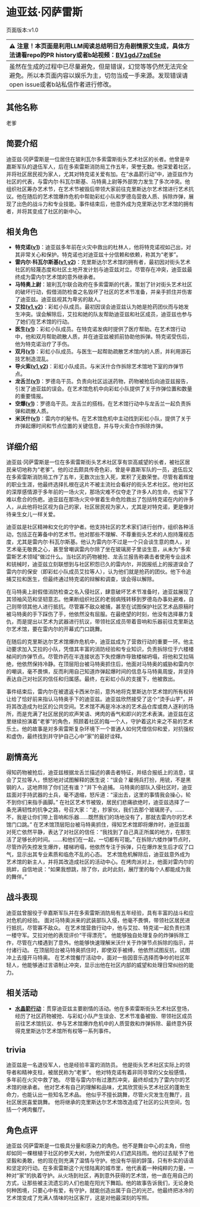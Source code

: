 # 迪亚兹·冈萨雷斯
页面版本:v1.0
 

| :warning: 注意！本页面是利用LLM阅读总结明日方舟剧情原文生成，具体方法请看repo的PR history或者b站视频：[BV1gdJ7zqESe](https://www.bilibili.com/video/BV1gdJ7zqESe/)         |
|:----------------------------|
| 虽然在生成的过程中已尽量避免，但是错误，幻觉等等仍然无法完全避免。所以本页面内容以娱乐为主，切勿当成一手来源。发现错误请open issue或者b站私信作者进行修改。|



## 其他名称
老爹
## 简要介绍
迪亚兹·冈萨雷斯是一位居住在玻利瓦尔多索雷斯街头艺术社区的长者。他曾是辛嘉斯军队的退伍军人，后在多索雷斯消防局工作五年，荣誉无数。他深爱着社区，并将社区居民视为家人，尤其对特克诺关爱有加。在“水晶箭行动”中，迪亚兹作为社区的代表，与雷内尔·科瓦尔斯基、马特奥上尉等外部势力发生了多次冲突。他组织社区筹办艺术节，在艺术节被毁后带领大家前往克里斯达尔艺术馆进行艺术抗议。他在随后的艺术馆爆炸危机中帮助彩虹小队和罗德岛营救人质、拆除炸弹，展现了出色的战斗力和专业技能。事件结束后，他意外成为克里斯达尔艺术馆的拥有者，并将其变成了社区的新中心。
## 相关角色
-   **特克诺([v1](char_4164_tecno.md))**：迪亚兹多年前在火灾中救出的杜林人，他将特克诺视如己出，对其非常关心和保护。特克诺也对迪亚兹十分信赖和依赖，称其为“老爹”。
-   **雷内尔·科瓦尔斯基([v1](extended_char_9d2b63.md),[v2](../char_v3/extended_char_9d2b63.md))**：克里斯达尔艺术馆的拥有者，最初因对街头艺术社区的轻蔑态度和社区土地开发计划与迪亚兹对立。尽管存在冲突，迪亚兹最终成为雷内尔艺术馆的意外继承者。
-   **马特奥上尉**：玻利瓦尔联合政府在多索雷斯的代表，策划了针对街头艺术社区的破坏行动，假借消防检查之名毁坏了社区的艺术节准备，并亲手抓住并伤害了迪亚兹。迪亚兹视其为卑劣的敌人。
-   **艾拉([v1](char_4123_ela.md),[v2](../char_v3/char_4123_ela.md))**：彩虹小队成员。最初因误会迪亚兹认为她是抢药团伙而与她发生冲突。误会解除后，艾拉和她的队友帮助迪亚兹和社区成员，迪亚兹也参与了她们在艺术馆的行动。
-   **医生([v1](char_4125_rdoc.md))**：彩虹小队成员。在特克诺发病时提供了医疗帮助。在艺术馆行动中，他和双月帮助疏散人质，并在迪亚兹被抓前协助他拆弹。特克诺受伤后，他为特克诺治疗了手伤。
-   **双月([v1](char_4124_iana.md))**：彩虹小队成员。与医生一起帮助疏散艺术馆内的人质，并利用源石技艺制造混乱。
-   **导火索([v1](char_4126_fuze.md),[v2](../char_v3/char_4126_fuze.md))**：彩虹小队成员。与米沃什合作拆除艺术馆地下室的炸弹节点。
-   **龙舌兰([v1](char_486_takila.md))**：罗德岛干员。负责向社区运送药物，药物被抢后向迪亚兹报告，引发了迪亚兹的误会。在艺术馆危机中向彩虹小队提供了关于炸弹位置和数量的重要情报。
-   **空爆([v1](char_282_catap.md))**：罗德岛干员。龙舌兰的搭档，在艺术馆行动中与龙舌兰一起负责拆弹和疏散人质。
-   **米沃什([v1](extended_char_mi_wo_shen.md))**：雷内尔的秘书。在艺术馆危机中主动找到彩虹小队，提供了关于炸弹起爆时间和节点位置的关键信息，并与导火索合作拆除炸弹。
## 详细介绍
迪亚兹·冈萨雷斯是一位在多索雷斯街头艺术社区享有崇高威望的长者，被社区居民亲切地称为“老爹”。他的过去颇具传奇色彩，曾是辛嘉斯军队的一员，退伍后又在多索雷斯消防局工作了五年，无数次出生入死，累积了无数荣誉。尽管有着辉煌的职业生涯，他最终选择扎根在这片不被主流社会看好的街头艺术社区。他对社区的深厚感情源于多年前的一场火灾，那场灾难不仅夺走了许多人的生命，也留下了难以愈合的伤疤。迪亚兹在那场火灾中冒着生命危险救出了包括特克诺在内的许多人，从此他将社区视为自己的家，社区居民视为家人，尤其是对特克诺，更是像对待亲生女儿一样关爱。

迪亚兹是社区精神和文化的守护者。他支持社区的艺术家们进行创作，组织各种活动，包括正在筹备中的艺术节。他对那些不理解、不尊重街头艺术的人抱持蔑视态度，尤其是雷内尔·科瓦尔斯基。他认为雷内尔不过是一个只会谈生意的商人，对艺术毫无敬畏之心，甚至曾嘲讽雷内尔除了坐在玻璃房子里谈生意，从未为“多索雷斯艺术领域”做过什么。当社区的药物被抢、龙舌兰报告称袭击者使用专业战术和铳械时，迪亚兹立刻联想到与社区积怨已久的雷内尔，并因报纸上的报道误会了雷内尔的保安（即彩虹小队成员艾拉等人），认为他们就是抢药的团伙。他下令追捕艾拉和医生，但最终通过特克诺的辩解和调查，误会得以解除。

在马特奥上尉假借消防检查之名入侵社区，肆意破坏艺术节准备时，迪亚兹展现了其领袖风范和坚韧意志。他果断组织社区的老弱病残转移到罗德岛办事处避难，自己则带领其他人进行抵抗。尽管寡不敌众被捕，甚至在试图保护社区艺术品原稿时被马特奥的手下踩伤了手，他依然没有屈服。在最绝望的时刻，他没有选择暴力复仇，而是提出以艺术为武器进行抗议，带领社区成员带着音响和乐器前往克里斯达尔艺术馆，要在雷内尔的开幕式门口跳舞。

在随后的克里斯达尔艺术馆爆炸危机中，迪亚兹成为了营救行动的重要一环。他主动要求加入艾拉的小队，凭借其丰富的消防经验和专业知识，负责拆除位于六楼楼梯间的炸弹节点。尽管炸药在半连接状态下失控爆炸导致楼梯坍塌，将他和艾拉隔绝，他依然保持冷静。在顶层阳台被马特奥抓住后，他面对马特奥的威胁和雷内尔的嘲讽，毫不畏惧，反而利用自己知道炸弹起爆时间的信息与马特奥周旋，并坚持表达自己对社区的信任和归属感。最终，在彩虹小队的支援下，他被救出。

事件结束后，雷内尔在被遣返卡西米尔前，意外地将克里斯达尔艺术馆的所有权转让给了恰好前来指认马特奥手下的迪亚兹。迪亚兹欣然接受了这个“烫手山芋”，并将其改造成为社区的公共空间。艺术馆不再是冷冰冰的艺术品仓库或商人逐利的场所，而是充满了社区居民的欢声笑语、烤肉的香气和即兴的艺术表演。迪亚兹在这里继续扮演着“老爹”的角色，照顾着社区的每一个人，守护着这片来之不易的艺术乐土。他的故事是对多索雷斯复杂环境下一个普通人如何凭借信仰和爱，对抗强权和虚伪，最终找到并守护自己心中“家”的最好诠释。
## 剧情高光
得知药物被抢后，迪亚兹根据龙舌兰描述的袭击者特征，并结合报纸上的消息，误会了艾拉等人，愤怒地对试图解释的医生说：“误会？雇佣兵打扮，用铳，不是黑钢的人，这地界除了你们还有谁？”并下令追捕。
马特奥的部队入侵社区时，迪亚兹面对手持武器的士兵，毫不退缩，怒斥道：“滚出去，这里的事情我会操心，轮不到你们来指手画脚。”
在社区艺术节被毁，居民们悲痛欲绝时，迪亚兹选择了一条充满韧性的抗争之路，号召大家：“走，抄家伙，我们去那个玻璃房子。......不，我是让你们带上音响和乐器......既然我们的场地没有了，那就去雷内尔的艺术馆门口跳。”
在艺术馆顶层阳台被马特奥抓住，得知艺术馆即将爆炸时，迪亚兹面对死亡依然平静，表达了对社区的信任：“我找到了自己真正所属的地方，在那生活了足够长的时间。......和他们在一起，一切都有可能。”
在拆除六楼炸弹节点时，尽管炸药失控发生爆炸，楼梯坍塌，他依然专注于拆弹，只在爆炸发生后才叹了口气，显示出其专业素质和临危不乱的心态。
艺术馆危机解除后，迪亚兹意外成为艺术馆的新主人，并将其改造成社区的活动中心。在烤肉派对上，他面对雷内尔的挑衅，自信地说：“如果我想跳，除了你，此时此刻，展厅里的每个人都能成为我的舞伴。”
## 战斗表现
迪亚兹曾服役于辛嘉斯军队并在多索雷斯消防局有五年经验，具有丰富的战斗和应对危机的经验。
面对马特奥派来的武装部队入侵，他毫不畏惧，带领社区居民进行抵抗，尽管寡不敌众。
在艺术馆营救行动中，他与艾拉、特克诺一起负责扫清一楼守军。艾拉对他的表现评价“干得漂亮”。
他能够独自处理复杂的炸弹拆除工作，尽管在六楼遇到了意外。他能够快速理解米沃什关于炸弹节点拆除的指示，并付诸行动。
在顶层阳台被马特奥抓住时，即使双手被缚，他依然试图反抗，试图冲上去撞开马特奥。
在艺术馆餐厅活动中，面对一些因音乐选择而争吵的社区年轻人，他能够通过言语制止冲突，显示出他在社区内部的威望和处理日常纠纷的能力。
## 相关活动
-   **[水晶箭行动](../stories/act32side.md)**：贯穿迪亚兹主要剧情的活动。他在多索雷斯街头艺术社区登场，经历了社区药物被抢、与彩虹小队产生误会、艺术节准备被毁、带领社区成员前往艺术馆抗议、参与艺术馆爆炸危机中的人质营救和炸弹拆除、最终意外获得克里斯达尔艺术馆所有权等一系列事件。
## trivia
迪亚兹是一名退役军人，也是经验丰富的消防员。
他是街头艺术社区实际上的领导者和精神支柱，被居民称为“老爹”。
他对特克诺有着非同寻常的父女般感情，多年前在火灾中救了她。
尽管与雷内尔有过激烈冲突，最终却成为了雷内尔的艺术馆的继承者。
他对艺术有自己的理解和品味，尤其欣赏街头艺术社区的蓬勃生命力，也能认出一些知名艺术品。
他似乎不擅长跳舞，尽管火灾发生在舞厅，且社区居民喜爱跳舞。
他将继承的克里斯达尔艺术馆改造成了社区的公共空间，包括一个烤肉餐厅。
## 角色点评
迪亚兹·冈萨雷斯是一位极具分量和感染力的角色。他不是舞台中心的主角，但他却如同一棵根植于社区的参天大树，为他所爱的人们遮风挡雨。他的过去赋予了他坚毅和勇敢，他的现在则充满了温情与守护。他没有华丽的辞藻，只有朴实的话语和坚定的行动。在多索雷斯这个光怪陆离的城市里，他代表着一种纯粹的力量，一种对“家”的执着守护。从火场到社区，再到意外获得的艺术馆，他一直在用自己的方式，让那些被主流遗忘的人们也能在阳光下舞蹈。他的故事告诉我们，无论身处何种困境，只要心中有爱，有守护，就能创造出属于自己的光芒。他最终把冰冷的艺术馆变成了充满人情味的社区客厅，这是对他最深刻的写照。